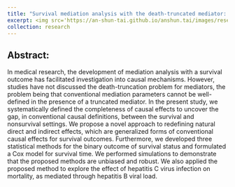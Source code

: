 ```yaml
---
title: "Survival mediation analysis with the death-truncated mediator: The completeness of the survival mediation parameter"
excerpt: <img src='https://an-shun-tai.github.io/anshun.tai/images/research_work1.png'>
collection: research
---
```


Abstract:
-----
In medical research, the development of mediation analysis with a survival outcome has facilitated investigation into causal mechanisms. However, studies have not discussed the death-truncation problem for mediators, the problem being that conventional mediation parameters cannot be well-defined in the presence of a truncated mediator. In the present study, we systematically defined the completeness of causal effects to uncover the gap, in conventional causal definitions, between the survival and nonsurvival settings. We propose a novel approach to redefining natural direct and indirect effects, which are generalized forms of conventional causal effects for survival outcomes. Furthermore, we developed three statistical methods for the binary outcome of survival status and formulated a Cox model for survival time. We performed simulations to demonstrate that the proposed methods are unbiased and robust. We also applied the proposed method to explore the effect of hepatitis C virus infection on mortality, as mediated through hepatitis B viral load.
